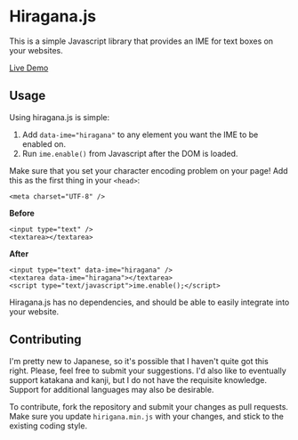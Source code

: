 # Hiragana.js

This is a simple Javascript library that provides an IME for text boxes on your websites.

[Live Demo](http://sircmpwn.github.io/hiragana.js)

## Usage

Using hiragana.js is simple:

1. Add `data-ime="hiragana"` to any element you want the IME to be enabled on.
2. Run `ime.enable()` from Javascript after the DOM is loaded.

Make sure that you set your character encoding problem on your page! Add this as the first
thing in your `<head>`:

    <meta charset="UTF-8" />

**Before**

    <input type="text" />
    <textarea></textarea>

**After**

    <input type="text" data-ime="hiragana" />
    <textarea data-ime="hiragana"></textarea>
    <script type="text/javascript">ime.enable();</script>

Hiragana.js has no dependencies, and should be able to easily integrate into your website.

## Contributing

I'm pretty new to Japanese, so it's possible that I haven't quite got this right. Please, feel
free to submit your suggestions. I'd also like to eventually support katakana and kanji, but
I do not have the requisite knowledge. Support for additional languages may also be desirable.

To contribute, fork the repository and submit your changes as pull requests. Make sure you update
`hirigana.min.js` with your changes, and stick to the existing coding style.
